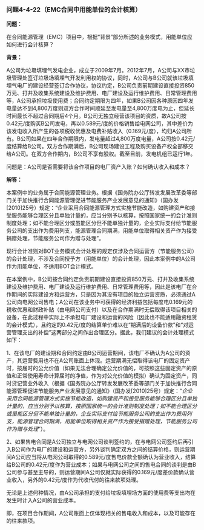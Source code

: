 ### 问题4-4-22（EMC合同中用能单位的会计核算）

**问题：**

在合同能源管理（EMC）项目中，根据“背景”部分所述的业务模式，用能单位应如何进行会计核算？

**背景：**

A公司为垃圾填埋气发电企业，成立于2009年7月。2012年7月，A公司与XX市垃圾管理处签订垃圾场填埋气开发利用权的协议，同时，A公司与B公司就该垃圾填埋气电厂的建设经营签订合作协议，协议约定，B公司负责前期建设直接投资850万元、打井及收集系统建设及维护费用、电厂建设及运行维护费用、日常管理费用等，A公司承担垃圾使用费；合同约定期限为四年，如果B公司因各种原因四年发电量达不到4,800万度则双方合作时间顺延至发电量至4,800万度电为止，但延长时间最长不超过合同期后4个月。B公司无独立经营该项目的资质，故A公司按0.42元/度购买B公司发电，再以0.589元/度的价格销售给电网公司，其中差价为该发电收入所产生的各项税收优惠及电费补贴收入（0.169元/度），均归A公司所有。B公司如果在四年合作期限内，发电量超过4,800万度电量，A公司按0.42元/度结算给B公司。双方合作期满后，B公司现场建设工程及购买设备产权全部移交给A公司。在双方合作期内，B公司不享有股权。截至目前，发电机组已运行1年。

问题是：A公司是否需要将该合作项目的电厂资产入账？如何确认收入和成本？

**解答：**

本案例中的业务属于合同能源管理业务。根据《国务院办公厅转发发展改革委等部门关于加快推行合同能源管理促进节能服务产业发展意见的通知》（国办发[2010]25号）规定：“企业采用合同能源管理方式实施节能改造，如购建资产和接受服务能够合理区分且单独计量的，应当分别予以核算，按照国家统一的会计准则制度处理；如不能合理区分或虽能区分但不能单独计量的，企业实际支付给节能服务公司的支出作为费用列支，能源管理合同期满，用能单位取得相关资产作为接受捐赠处理，节能服务公司作为赠与处理”。

现行会计准则对BOT业务模式会计处理的规定仅涉及合同运营方（节能服务公司）的会计处理，不涉及合同授予方（用能单位）的会计处理，因此本案例中的A公司作为用能单位，不适用BOT会计模式。

在本案例中，B公司按合同约定负责前期建设直接投资850万元、打井及收集系统建设及维护费用、电厂建设及运行维护费用、日常管理费用等，因此是该电厂在合作期间的实际建设方和运营方，只是因为其没有项目的独立运营资质，必须通过A公司向电网公司售电；A公司在该业务中可获得的经济利益包括每度电0.169元的税收优惠和财政补贴（由电网公司支付）以及在合作期满时无偿取得该项目相关的设备，在此过程中实际上不承担电厂建设和运营的风险（因此也不能适用融资租赁的会计模式），且约定的0.42元/度的结算单价难以在“期满后的设备价款”和“对运营管理支出的补偿”这两部分之间作出合理区分。据此，我们建议的会计处理模式如下：

1、在该电厂的建设期和合同约定由B公司运营期间，该电厂不确认为A公司的资产，其运营费用也不在A公司账面上体现。运营期满无偿取得该电厂的固定资产时，按届时的公允价值（如果无法合理确定公允价值的，可按照这些固定资产的原值和正常使用寿命计算届时的净值，作为对公允价值的模拟）确认为固定资产，同时贷记营业外收入（根据《国务院办公厅转发发展改革委等部门关于加快推行合同能源管理促进节能服务产业发展意见的通知》（国办发[2010]25号）规定：“*企业采用合同能源管理方式实施节能改造，如购建资产和接受服务能够合理区分且单独计量的，应当分别予以核算，按照国家统一的会计准则制度处理；如不能合理区分或虽能区分但不能单独计量的，企业实际支付给节能服务公司的支出作为费用列支，能源管理合同期满，用能单位取得相关资产作为接受捐赠处理，节能服务公司作为赠与处理*”）。

2、如果售电合同是A公司独立与电网公司谈判签约的，在与电网公司签约后再引入B公司作为电厂的建设和运营方，另外谈判确定双方之间的结算价格，则运营期间A公司应当将从电网公司取得的0.589元/度售电价款全额确认为营业收入，结算给B公司的0.42元/度作为营业成本；如果与电网公司之间的售电合同的谈判是由B公司参与甚至主导的，则运营期间A公司仅就实际获得的0.169元/度差价款确认营业收入，另外的0.42元/度作为代收代付的往来款项处理。

无论是上述何种情况，由A公司承担的支付给垃圾填埋场方面的使用费等支出均在发生时计入A公司的营业成本。

即，在项目合作期间，A公司账面上仅体现相关的售电收入和成本，以及可能存在的往来款项。